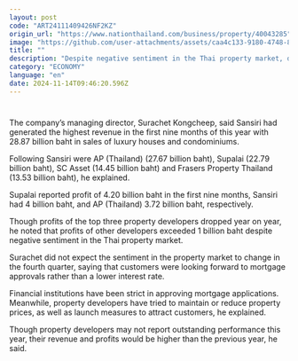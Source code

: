 ```yaml
---
layout: post
code: "ART24111409426NF2KZ"
origin_url: "https://www.nationthailand.com/business/property/40043285"
image: "https://github.com/user-attachments/assets/caa4c133-9180-4748-8862-3fb2e751c535"
title: ""
description: "Despite negative sentiment in the Thai property market, developers expect revenue and profits to surpass the previous year, Property DNA said on Thursday."
category: "ECONOMY"
language: "en"
date: 2024-11-14T09:46:20.596Z
---
```


# 









The company’s managing director, Surachet Kongcheep, said Sansiri had generated the highest revenue in the first nine months of this year with 28.87 billion baht in sales of luxury houses and condominiums.

Following Sansiri were AP (Thailand) (27.67 billion baht), Supalai (22.79 billion baht), SC Asset (14.45 billion baht) and Frasers Property Thailand (13.53 billion baht), he explained.

Supalai reported profit of 4.20 billion baht in the first nine months, Sansiri had 4 billion baht, and AP (Thailand) 3.72 billion baht, respectively.

Though profits of the top three property developers dropped year on year, he noted that profits of other developers exceeded 1 billion baht despite negative sentiment in the Thai property market.

Surachet did not expect the sentiment in the property market to change in the fourth quarter, saying that customers were looking forward to mortgage approvals rather than a lower interest rate.

Financial institutions have been strict in approving mortgage applications. Meanwhile, property developers have tried to maintain or reduce property prices, as well as launch measures to attract customers, he explained.

Though property developers may not report outstanding performance this year, their revenue and profits would be higher than the previous year, he said.

